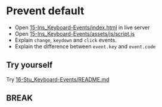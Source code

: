 # Prevent default

* Open [15-Ins_Keyboard-Events/index.html](../activities/15-Ins_Keyboard-Events/index.html) in live server
* Open [15-Ins_Keyboard-Events/assets/js/script.js](../activities/15-Ins_Keyboard-Events/assets/js/script.js)
* Explain `change`, `keydown` and `click` events.
* Explain the difference between `event.key` and `event.code`

## Try yourself

Try [16-Stu_Keyboard-Events/README.md](../activities/16-Stu_Keyboard-Events/README.md)

## BREAK